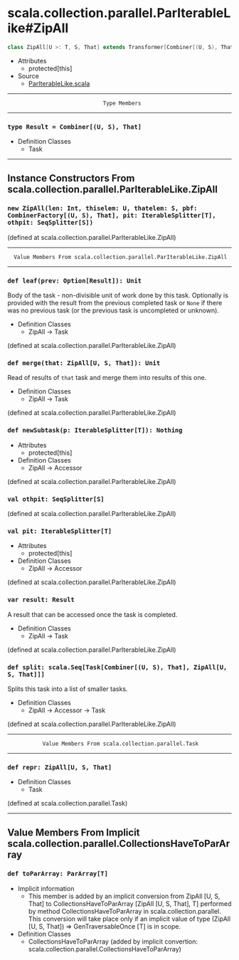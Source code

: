 
#               scala.collection.parallel.ParIterableLike#ZipAll               #

```scala
class ZipAll[U >: T, S, That] extends Transformer[Combiner[(U, S), That], ZipAll[U, S, That]]
```

* Attributes
  * protected[this]
* Source
  * [ParIterableLike.scala](https://github.com/scala/scala/tree/6d09a1ba5f/src/library/scala/collection/parallel/ParIterableLike.scala#L1)


--------------------------------------------------------------------------------
                                  Type Members
--------------------------------------------------------------------------------


### `type Result = Combiner[(U, S), That]`                                   ###

* Definition Classes
  * Task


--------------------------------------------------------------------------------
  Instance Constructors From scala.collection.parallel.ParIterableLike.ZipAll
--------------------------------------------------------------------------------


### `new ZipAll(len: Int, thiselem: U, thatelem: S, pbf: CombinerFactory[(U, S), That], pit: IterableSplitter[T], othpit: SeqSplitter[S])` ###

(defined at scala.collection.parallel.ParIterableLike.ZipAll)


--------------------------------------------------------------------------------
      Value Members From scala.collection.parallel.ParIterableLike.ZipAll
--------------------------------------------------------------------------------


### `def leaf(prev: Option[Result]): Unit`                                   ###

Body of the task - non-divisible unit of work done by this task. Optionally is
provided with the result from the previous completed task or `None` if there was
no previous task (or the previous task is uncompleted or unknown).

* Definition Classes
  * ZipAll → Task

(defined at scala.collection.parallel.ParIterableLike.ZipAll)


### `def merge(that: ZipAll[U, S, That]): Unit`                              ###

Read of results of `that` task and merge them into results of this one.

* Definition Classes
  * ZipAll → Task

(defined at scala.collection.parallel.ParIterableLike.ZipAll)


### `def newSubtask(p: IterableSplitter[T]): Nothing`                        ###

* Attributes
  * protected[this]
* Definition Classes
  * ZipAll → Accessor

(defined at scala.collection.parallel.ParIterableLike.ZipAll)


### `val othpit: SeqSplitter[S]`                                             ###

(defined at scala.collection.parallel.ParIterableLike.ZipAll)


### `val pit: IterableSplitter[T]`                                           ###

* Attributes
  * protected[this]
* Definition Classes
  * ZipAll → Accessor

(defined at scala.collection.parallel.ParIterableLike.ZipAll)


### `var result: Result`                                                     ###

A result that can be accessed once the task is completed.

* Definition Classes
  * ZipAll → Task

(defined at scala.collection.parallel.ParIterableLike.ZipAll)


### `def split: scala.Seq[Task[Combiner[(U, S), That], ZipAll[U, S, That]]]` ###

Splits this task into a list of smaller tasks.

* Definition Classes
  * ZipAll → Accessor → Task

(defined at scala.collection.parallel.ParIterableLike.ZipAll)


--------------------------------------------------------------------------------
               Value Members From scala.collection.parallel.Task
--------------------------------------------------------------------------------


### `def repr: ZipAll[U, S, That]`                                           ###

* Definition Classes
  * Task

(defined at scala.collection.parallel.Task)


--------------------------------------------------------------------------------
Value Members From Implicit scala.collection.parallel.CollectionsHaveToParArray
--------------------------------------------------------------------------------


### `def toParArray: ParArray[T]`                                            ###

* Implicit information
  * This member is added by an implicit conversion from ZipAll [U, S, That] to
    CollectionsHaveToParArray [ZipAll [U, S, That], T] performed by method
    CollectionsHaveToParArray in scala.collection.parallel. This conversion will
    take place only if an implicit value of type (ZipAll [U, S, That]) ⇒
    GenTraversableOnce [T] is in scope.
* Definition Classes
  * CollectionsHaveToParArray
(added by implicit convertion: scala.collection.parallel.CollectionsHaveToParArray)
